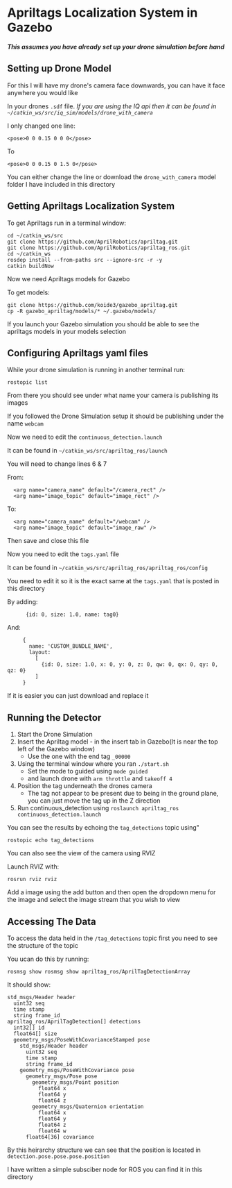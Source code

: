# Apriltags Localization System in Gazebo

_**This assumes you have already set up your drone simulation before hand**_


## Setting up Drone Model

For this I will have my drone's camera face downwards, you can have it face anywhere you would like

In your drones `.sdf` file. _If you are using the IQ api then it can be found in `~/catkin_ws/src/iq_sim/models/drone_with_camera`_

I only changed one line:

```
<pose>0 0 0.15 0 0 0</pose>
```

To

```
<pose>0 0 0.15 0 1.5 0</pose>
```

You can either change the line or download the `drone_with_camera` model folder I have included in this directory

## Getting Apriltags Localization System

To get Apriltags run in a terminal window:

```
cd ~/catkin_ws/src                    
git clone https://github.com/AprilRobotics/apriltag.git     
git clone https://github.com/AprilRobotics/apriltag_ros.git 
cd ~/catkin_ws                          
rosdep install --from-paths src --ignore-src -r -y  
catkin buildNow 
```

Now we need Apriltags models for Gazebo

To get models:

```
git clone https://github.com/koide3/gazebo_apriltag.git
cp -R gazebo_apriltag/models/* ~/.gazebo/models/
```

If you launch your Gazebo simulation you should be able to see the apriltags models in your models selection

## Configuring Apriltags yaml files

While your drone simulation is running in another terminal run:

```
rostopic list
```

From there you should see under what name your camera is publishing its images

If you followed the Drone Simulation setup it should be publishing under the name `webcam`

Now we need to edit the `continuous_detection.launch`

It can be found in `~/catkin_ws/src/apriltag_ros/launch`

You will need to change lines 6 & 7

From:

```
  <arg name="camera_name" default="/camera_rect" />
  <arg name="image_topic" default="image_rect" />
```

To:

```
  <arg name="camera_name" default="/webcam" />
  <arg name="image_topic" default="image_raw" />
```

Then save and close this file

Now you need to edit the `tags.yaml` file

It can be found in `~/catkin_ws/src/apriltag_ros/apriltag_ros/config`

You need to edit it so it is the exact same at the `tags.yaml` that is posted in this directory

By adding:

```
      {id: 0, size: 1.0, name: tag0}
```

And:

```
     {
       name: 'CUSTOM_BUNDLE_NAME',
       layout:
         [
           {id: 0, size: 1.0, x: 0, y: 0, z: 0, qw: 0, qx: 0, qy: 0, qz: 0}
         ]
     }
```

If it is easier you can just download and replace it

## Running the Detector

1. Start the Drone Simulation
2. Insert the Apriltag model - in the insert tab in Gazebo(It is near the top left of the Gazebo window)
   - Use the one with the end tag `_00000`
3. Using the terminal window where you ran `./start.sh`
   - Set the mode to guided using `mode guided`
   - and launch drone with `arm throttle` and `takeoff 4`
4. Position the tag underneath the drones camera
   - The tag not appear to be present due to being in the ground plane, you can just move the tag up in the Z direction
5. Run continuous_detection using ```roslaunch apriltag_ros continuous_detection.launch```

You can see the results by echoing the `tag_detections` topic using"

```
rostopic echo tag_detections
```

You can also see the view of the camera using RVIZ

Launch RVIZ with:

```
rosrun rviz rviz
```

Add a image using the add button and then open the dropdown menu for the image and select the image stream that you wish to view

## Accessing The Data

To access the data held in the `/tag_detections` topic first you need to see the structure of the topic

You ucan do this by running:

```
rosmsg show rosmsg show apriltag_ros/AprilTagDetectionArray 
```

It should show:

```
std_msgs/Header header
  uint32 seq
  time stamp
  string frame_id
apriltag_ros/AprilTagDetection[] detections
  int32[] id
  float64[] size
  geometry_msgs/PoseWithCovarianceStamped pose
    std_msgs/Header header
      uint32 seq
      time stamp
      string frame_id
    geometry_msgs/PoseWithCovariance pose
      geometry_msgs/Pose pose
        geometry_msgs/Point position
          float64 x
          float64 y
          float64 z
        geometry_msgs/Quaternion orientation
          float64 x
          float64 y
          float64 z
          float64 w
      float64[36] covariance
```

By this heirarchy structure we can see that the position is located in `detection.pose.pose.pose.position`

I have written a simple subsciber node for ROS you can find it in this directory

